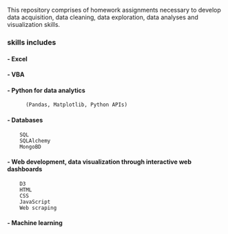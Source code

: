 This repository comprises of homework assignments necessary to develop data acquisition, data cleaning, data exploration, data analyses and visualization skills.

### skills includes
#### -	Excel 
#### -	VBA
#### -	Python for data analytics 
          (Pandas, Matplotlib, Python APIs)
#### -	Databases
        SQL
        SQLAlchemy
        MongoBD
#### -	Web development, data visualization through interactive web dashboards
        D3
        HTML
        CSS
        JavaScript
        Web scraping 

#### -	Machine learning

